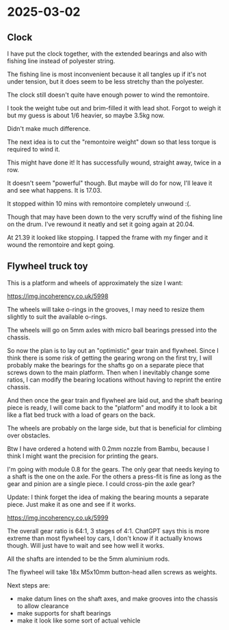 # 2025-03-02

## Clock

I have put the clock together, with the extended bearings and also with fishing line
instead of polyester string.

The fishing line is most inconvenient because it all tangles up if it's not under
tension, but it does seem to be less stretchy than the polyester.

The clock still doesn't quite have enough power to wind the remontoire.

I took the weight tube out and brim-filled it with lead shot. Forgot to weigh it but
my guess is about 1/6 heavier, so maybe 3.5kg now.

Didn't make much difference.

The next idea is to cut the "remontoire weight" down so that less torque is required
to wind it.

This might have done it! It has successfully wound, straight away, twice in a row.

It doesn't seem "powerful" though. But maybe will do for now, I'll leave it and
see what happens. It is 17.03.

It stopped within 10 mins with remontoire completely unwound :(.

Though that may have been down to the very scruffy wind of the fishing line on
the drum. I've rewound it neatly and set it going again at 20.04.

At 21.39 it looked like stopping. I tapped the frame with my finger and it wound the
remontoire and kept going.

## Flywheel truck toy

This is a platform and wheels of approximately the size I want:

https://img.incoherency.co.uk/5998

The wheels will take o-rings in the grooves, I may need to resize them slightly to
suit the available o-rings.

The wheels will go on 5mm axles with micro ball bearings pressed into the chassis.

So now the plan is to lay out an "optimistic" gear train and flywheel. Since I think
there is some risk of getting the gearing wrong on the first try, I will probably make
the bearings for the shafts go on a separate piece that screws down to the main
platform. Then when I inevitably change some ratios, I can modify the bearing locations
without having to reprint the entire chassis.

And then once the gear train and flywheel are laid out, and the shaft bearing piece
is ready, I will come back to the "platform" and modify it to look a bit like
a flat bed truck with a load of gears on the back.

The wheels are probably on the large side, but that is beneficial for climbing
over obstacles.

Btw I have ordered a hotend with 0.2mm nozzle from Bambu, because I think I might
want the precision for printing the gears.

I'm going with module 0.8 for the gears. The only gear that needs keying to a shaft
is the one on the axle. For the others a press-fit is fine as long as the
gear and pinion are a single piece. I could cross-pin the axle gear?

Update: I think forget the idea of making the bearing mounts a separate piece.
Just make it as one and see if it works.

https://img.incoherency.co.uk/5999

The overall gear ratio is 64:1, 3 stages of 4:1. ChatGPT says this is more extreme
than most flywheel toy cars, I don't know if it actually knows though. Will just have to
wait and see how well it works.

All the shafts are intended to be the 5mm aluminium rods.

The flywheel will take 18x M5x10mm button-head allen screws as weights.

Next steps are:

 * make datum lines on the shaft axes, and make grooves into the chassis to allow clearance
 * make supports for shaft bearings
 * make it look like some sort of actual vehicle
